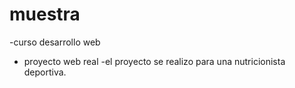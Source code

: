 # muestra
-curso desarrollo web
- proyecto web real
-el proyecto se realizo para una nutricionista deportiva.
